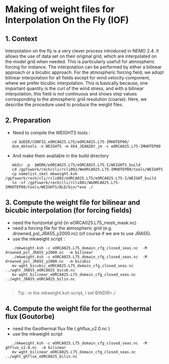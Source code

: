 # Making of weight files for Interpolation On the Fly (IOF)
## 1. Context
Interpolation on the fly is a very clever process introduced in NEMO 2.4. It allows the use of data set on their original grid, which are interpolated on the
model grid when needed.  This is particularly usefull for atmospheric forcing for instance.  The interpolation can be performed by either a bilinear approach or a
bicubic approach.  For the atmospheric forcing field, we adopt bilinear interpolation for all fields except for wind velocity component, where we prefer bicubic 
interpolation. This is basically because, one important quantity is the curl of the wind stress, and with a bilinear interpolation, this field is not continuous and
shows step values corresponding to the atmospheric grid resolution (coarse). Here, we describe the procedure used to produce the weight files.

## 2. Preparation
  * Need to compile the WEIGHTS tools :

``` 
   cd $UDIR/CONFIG_eORCA025.L75/eORCA025.L75-IMHOTEP00/
   dcm_mktools -n WEIGHTS -m X64_JEANZAY_jm -c eORCA025.L75-IMHOTEP00

```  

  * And make them available in the build directory

```  
   mkdir -p  $WORK/eORCA025.L75/eORCA025.L75-I/WEIGHTS_build
   cd /gpfswork/rech/cli/rcli002/WeORCA025.L75-IMHOTEP00/tools/WEIGHTS
   cp namelist.skel mkweight.ksh /gpfswork/rech/cli/rcli002/eORCA025.L75/eORCA025.L75-I/WEIGHT_build 
   ln -sf /gpfswork/rech/cli/rcli002/WeORCA025.L75-IMHOTEP00/tools/WEIGHTS/BLD/bin/*exe ./
```  

## 3. Compute the weight file  for  bilinear and bicubic interpolation (for forcing fields)
  * need the horizontal grid (in eORCA025.L75_mesh_mask.nc)
  * need a forcing file for the atmospheric grid (e.g. drowned_psl_JRA55_y2000.nc) (of course if we are to use JRA55).
  * use the mkweight script :

```
   ./mkweight.ksh -c eORCA025.L75_domain_cfg_closed_seas.nc  -M drowned_psl_JRA55_y2000.nc  -m bilinear
   ./mkweight.ksh -c eORCA025.L75_domain_cfg_closed_seas.nc  -M drowned_psl_JRA55_y2000.nc  -m bicubic
   mv wght_bicubic_eORCA025.L75_domain_cfg_closed_seas.nc  ../wght_JRA55_eORCA025_bicub.nc
   mv wght_bilinear_eORCA025.L75_domain_cfg_closed_seas.nc ../wght_JRA55_eORCA025_bilin.nc
   
```
> Tip : in the mkweight.ksh script, I set BINDIR=./ 

## 4. Compute the weight file for the geothermal flux (Goutorbe)
  * need the Geothermal flux file ( ghflux_v2.0.nc  )
  * use the mkweight script

```
   ./mkweight.ksh -c eORCA025.L75_domain_cfg_closed_seas.nc  -M ghflux_v2.0.nc  -m bilinear
   mv wght_bilinear_eORCA025.L75_domain_cfg_closed_seas.nc ../wght_ghflux_eORCA025_bilin.nc
```

